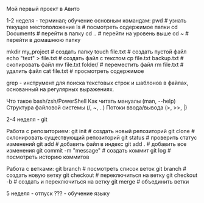 Мой первый проект в Авито

1-2 неделя - терминал; обучение основным командам:
pwd                   # узнать текущее местоположение
ls                    # посмотреть содержимое папки
cd Documents          # перейти в папку
cd ..                 # перейти на уровень выше
cd ~                  # перейти в домашнюю папку

mkdir my_project      # создать папку
touch file.txt        # создать пустой файл
echo "text" > file.txt # создать файл с текстом
cp file.txt backup.txt   # скопировать файл
mv file.txt folder/      # переместить файл
rm file.txt              # удалить файл
cat file.txt             # просмотреть содержимое

grep - инструмент для поиска текстовых строк и шаблонов в файлах, основанный на регулярных выражениях.

Что такое bash/zsh/PowerShell
Как читать мануалы (man, --help)
Структура файловой системы (/, ~, ..)
Потоки ввода/вывода (>, >>, |)

2-4 неделя - git 

Работа с репозиторием:
git init                    # создать новый репозиторий
git clone <url>            # склонировать существующий репозиторий
git status                 # проверить статус изменений
git add <file>             # добавить файл в индекс
git add .                  # добавить все изменения
git commit -m "message"    # создать коммит
git log                    # посмотреть историю коммитов

Работа с ветками:
git branch                 # посмотреть список веток
git branch <name>          # создать новую ветку
git checkout <branch>      # переключиться на ветку
git checkout -b <name>     # создать и переключиться на ветку
git merge <branch>         # объединить ветки


5 неделя - отпуск
   ???      - обучение языку 